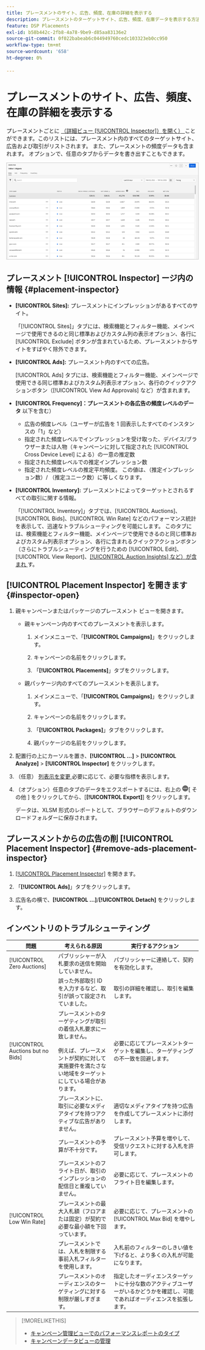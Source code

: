 ```yaml
---
title: プレースメントのサイト、広告、頻度、在庫の詳細を表示する
description: プレースメントのターゲットサイト、広告、頻度、在庫データを表示する方法について説明します。
feature: DSP Placements
exl-id: b58b442c-2fb8-4a78-9be9-d85aa83136e2
source-git-commit: 0f022babeab6c044949760cedc103323eb0cc950
workflow-type: tm+mt
source-wordcount: '658'
ht-degree: 0%

---
```


# プレースメントのサイト、広告、頻度、在庫の詳細を表示する

プレースメントごとに [ （詳細ビュー [!UICONTROL Inspector]）を開く） ](placement-details-view.md) ことができます。このリストには、プレースメント内のすべてのターゲットサイト、広告および取引がリストされます。 また、プレースメントの頻度データも含まれます。 オプションで、任意のタブからデータを書き出すこともできます。

![ 配置検査員 ](/help/dsp/assets/placement-inspector.png)

## プレースメント [!UICONTROL Inspector] ージ内の情報 {#placement-inspector}

* **[!UICONTROL Sites]:** プレースメントにインプレッションがあるすべてのサイト。

  「[!UICONTROL Sites]」タブには、検索機能とフィルター機能、メインページで使用できるのと同じ標準およびカスタム列の表示オプション、各行に [!UICONTROL Exclude] ボタンが含まれているため、プレースメントからサイトをすばやく除外できます。

* **[!UICONTROL Ads]:** プレースメント内のすべての広告。

  [!UICONTROL Ads] タブには、検索機能とフィルター機能、メインページで使用できる同じ標準およびカスタム列表示オプション、各行のクイックアクションボタン（[!UICONTROL View Ad Approvals] など）が含まれます。

* **[!UICONTROL Frequency]：プレースメントの各広告の頻度レベルのデータ** 以下を含む）
   * 広告の頻度レベル（ユーザーが広告を 1 回表示したすべてのインスタンスの「1」など）
   * 指定された頻度レベルでインプレッションを受け取った、デバイス/ブラウザーまたは人物（キャンペーンに対して指定された [!UICONTROL Cross Device Level] による）の一意の推定数
   * 指定された頻度レベルでの推定インプレッション数
   * 指定された頻度レベルの推定平均頻度。 この値は、（推定インプレッション数）/ （推定ユニーク数）に等しくなります。

* **[!UICONTROL Inventory]:** プレースメントによってターゲットとされるすべての取引に関する情報。

  「[!UICONTROL Inventory]」タブでは、[!UICONTROL Auctions]、[!UICONTROL Bids]、[!UICONTROL Win Rate] などのパフォーマンス統計を表示して、迅速なトラブルシューティングを可能にします。 このタブには、検索機能とフィルター機能、メインページで使用できるのと同じ標準およびカスタム列表示オプション、各行に含まれるクイックアクションボタン（さらにトラブルシューティングを行うための [!UICONTROL Edit]、[!UICONTROL View Report]、[[!UICONTROL Auction Insights] など）が含まれ ](/help/dsp/inventory/private-deal-auction-insights.md) す。

## [!UICONTROL Placement Inspector] を開きます {#inspector-open}

1. 親キャンペーンまたはパッケージのプレースメント ビューを開きます。

   * 親キャンペーン内のすべてのプレースメントを表示します。

      1. メインメニューで、「**[!UICONTROL Campaigns]**」をクリックします。

      1. キャンペーンの名前をクリックします。

      1. 「**[!UICONTROL Placements]**」タブをクリックします。

   * 親パッケージ内のすべてのプレースメントを表示します。

      1. メインメニューで、「**[!UICONTROL Campaigns]**」をクリックします。

      1. キャンペーンの名前をクリックします。

      1. 「**[!UICONTROL Packages]**」タブをクリックします。

      1. 親パッケージの名前をクリックします。

1. 配置行の上にカーソルを置き、**[!UICONTROL ...]** > **[!UICONTROL Analyze]** > **[!UICONTROL Inspector]** をクリックします。

1. （任意） [ 列表示を変更 ](campaign-data-views-manage.md#column-view-change) 必要に応じて、必要な指標を表示します。

1. （オプション）任意のタブのデータをエクスポートするには、右上の ![ その他 ](/help/search-social-commerce/assets/more.png " をクリックし ")[ その他 ] をクリックしてから、[**[!UICONTROL Export]**] をクリックします。

   データは、XLSM 形式のレポートとして、ブラウザーのデフォルトのダウンロードフォルダーに保存されます。

## プレースメントからの広告の削 [!UICONTROL Placement Inspector] {#remove-ads-placement-inspector}

1. [[!UICONTROL Placement Inspector]](#inspector-open) を開きます。

1. 「**[!UICONTROL Ads]**」タブをクリックします。

1. 広告名の横で、**[!UICONTROL ...]**/**[!UICONTROL Detach]** をクリックします。

## インベントリのトラブルシューティング

| 問題 | 考えられる原因 | 実行するアクション |
| -----------| ---------- | ---------- |
| [!UICONTROL Zero Auctions] | パブリッシャーが入札要求の送信を開始していません。 | パブリッシャーに連絡して、契約を有効化します。 |
| | 誤った外部取引 ID を入力するなど、取引が誤って設定されていました。 | 取引の詳細を確認し、取引を編集します。 |
| [!UICONTROL Auctions but no Bids] | プレースメントのターゲティングが取引の着信入札要求に一致しません。 <br><br> 例えば、プレースメントが契約に対して実施要件を満たさない地域をターゲットにしている場合があります。 | 必要に応じてプレースメントターゲットを編集し、ターゲティングの不一致を回避します。 |
| | プレースメントに、取引に必要なメディアタイプを持つアクティブな広告がありません。 | 適切なメディアタイプを持つ広告を作成してプレースメントに添付します。 |
| | プレースメントの予算が不十分です。 | プレースメント予算を増やして、受信リクエストに対する入札を許可します。 |
| | プレースメントのフライト日が、取引のインプレッションの配信日と重複していません。 | 必要に応じて、プレースメントのフライト日を編集します。 |
| [!UICONTROL Low Win Rate] | プレースメントの最大入札額（フロアまたは固定）が契約で必要な最小額を下回っています。 | 必要に応じて、プレースメントの [!UICONTROL Max Bid] を増やします。 |
| | プレースメントでは、入札を制限する事前入札フィルターを使用します。 | 入札前のフィルターのしきい値を下げると、より多くの入札が可能になります。 |
| | プレースメントのオーディエンスのターゲティングに対する制限が厳しすぎます。 | 指定したオーディエンスターゲットに十分な数のアクティブユーザーがいるかどうかを確認し、可能であればオーディエンスを拡張します。 |

>[!MORELIKETHIS]
>
>* [ キャンペーン管理ビューでのパフォーマンスレポートのタイプ ](campaign-reports-about.md)
>* [ キャンペーンデータビューの管理 ](campaign-data-views-manage.md)
